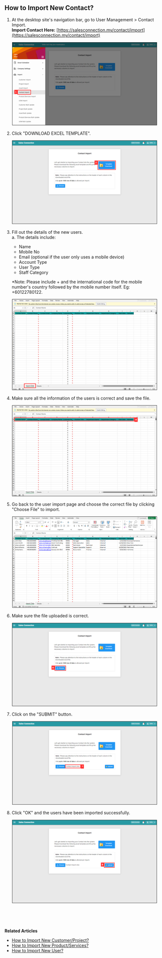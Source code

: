## How to Import New Contact?
    
  1. At the desktop site's navigation bar, go to User Management > Contact Import.<br>
     **Import Contact Here:** [https://salesconnection.my/contact/import](https://salesconnection.my/contact/import)<br>

     <p align="center">
       <img src="img/Import_Contact_Step_1.png" alt="Import Contact Step 1">
     </p>

  2. Click "DOWNLOAD EXCEL TEMPLATE".<br>

     <p align="center">
       <img src="img/Import_Contact_Step_2.png" alt="Import Contact Step 2">
     </p>

  3. Fill out the details of the new users.<br>
     a. The details include:<br>
        - Name<br>
        - Mobile No<br>
        - Email (optional if the user only uses a mobile device)<br>
        - Account Type<br>
        - User Type<br>
        - Staff Category<br>
        
     *Note: Please include + and the international code for the mobile number's country followed by the mobile number itself. Eg: +60122780122.<br>

     <p align="center">
       <img src="img/Import_Contact_Step_3.png" alt="Import Contact Step 3">
     </p>
     
  4. Make sure all the information of the users is correct and save the file.<br>

     <p align="center">
       <img src="img/Import_Contact_Step_4.png" alt="Import Contact Step 4">
     </p>

  5. Go back to the user import page and choose the correct file by clicking "Choose File" to import.<br>

     <p align="center">
       <img src="img/Import_Contact_Step_5.png" alt="Import Contact Step 5">
     </p>

  6. Make sure the file uploaded is correct.<br>

     <p align="center">
       <img src="img/Import_Contact_Step_6.png" alt="Import Contact Step 6">
     </p>

  7. Click on the "SUBMIT" button.<br>

     <p align="center">
       <img src="img/Import_Contact_Step_7.png" alt="Import Contact Step 7">
     </p>

  8. Click "OK" and the users have been imported successfully.<br>

     <p align="center">
       <img src="img/Import_Contact_Step_8.png" alt="Import Contact Step 8">
     </p>
  <br><br><br>

**Related Articles**<br>
- [How to Import New Customer/Project?](Import_Customer_Project.md)
- [How to Import New Product/Services?](Import_Product_Services.md)
- [How to Import New User?](Import_User.md)
